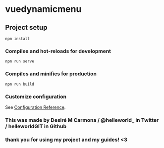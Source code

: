 # vuedynamicmenu

## Project setup
```
npm install
```

### Compiles and hot-reloads for development
```
npm run serve
```

### Compiles and minifies for production
```
npm run build
```

### Customize configuration
See [Configuration Reference](https://cli.vuejs.org/config/).

### This was made by Desiré M Carmona / @helleworld_ in Twitter / helleworldGIT in Github
### thank you for using my project and my guides! <3
